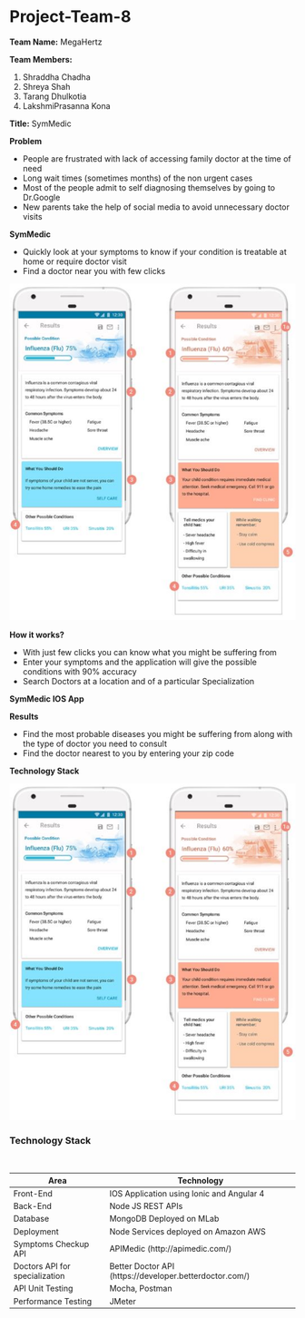 # Project-Team-8
**Team Name:** MegaHertz

**Team Members:**
1)	Shraddha Chadha
2)	Shreya Shah
3)	Tarang Dhulkotia
4)	LakshmiPrasanna Kona

**Title:** SymMedic

**Problem**
- People are frustrated with lack of accessing family doctor at the time of need
- Long wait times (sometimes months) of the non urgent cases
- Most of the people admit to self diagnosing themselves by going to Dr.Google
- New parents take the help of social media to avoid unnecessary doctor visits

 **SymMedic**
- Quickly look at your symptoms to know if your condition is treatable at home or require doctor visit
- Find a doctor near you with few clicks

![](https://github.com/SJSU272LabSP18/MedicalCheckupApp/blob/master/AppDesign.JPG)

**How it works?**
- With just few clicks you can know what you might be suffering from
- Enter your symptoms and the application will give the possible conditions with 90% accuracy
- Search Doctors at a location and of a particular Specialization

**SymMedic IOS App**

**Results**
- Find the most probable diseases you might be suffering from along with the type of doctor you need to consult
- Find the doctor nearest to you by entering your zip code

**Technology Stack**




![](https://github.com/SJSU272LabSP18/MedicalCheckupApp/blob/master/AppDesign.JPG)

### Technology Stack 

<br/>
<table>
<thead>
<tr>
<th>Area</th>
<th>Technology</th>
</tr>
</thead>
<tbody>
	<tr>
		<td>Front-End</td>
		<td>IOS Application using Ionic and Angular 4</td>
	</tr>
	<tr>
		<td>Back-End</td>
		<td>Node JS REST APIs</td>
	</tr>

<tr>
		<td>Database</td>
		<td>MongoDB Deployed on MLab</td>
	</tr>
    <tr>
		<td>Deployment</td>
		<td>Node Services deployed on Amazon AWS</td>
	</tr>
	    <tr>
		<td>Symptoms Checkup API</td>
		<td>APIMedic (http://apimedic.com/)</td>
	</tr>
		    <tr>
		<td>Doctors API for specialization</td>
		<td>Better Doctor API (https://developer.betterdoctor.com/)</td>
	</tr>
<tr>
		<td>API Unit Testing</td>
		<td>Mocha, Postman</td>
	</tr>
	<tr>
		<td>Performance Testing</td>
		<td>JMeter</td>
	</tr>

</tbody>
</table>


